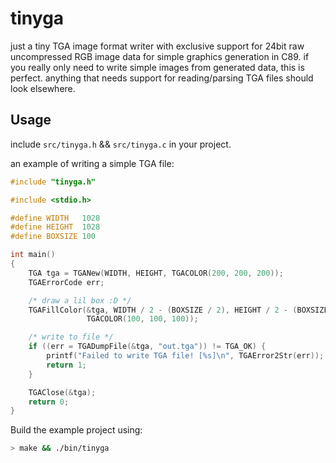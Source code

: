 # tinyga

just a tiny TGA image format writer with exclusive support for 24bit raw uncompressed RGB image data for simple graphics generation in C89. if you really only need to write simple images from generated data, this is perfect. anything that needs support for reading/parsing TGA files should look elsewhere.

## Usage

include `src/tinyga.h` && `src/tinyga.c` in your project.

an example of writing a simple TGA file:
```C
#include "tinyga.h"

#include <stdio.h>

#define WIDTH   1028
#define HEIGHT  1028
#define BOXSIZE 100

int main()
{
    TGA tga = TGANew(WIDTH, HEIGHT, TGACOLOR(200, 200, 200));
    TGAErrorCode err;

    /* draw a lil box :D */
    TGAFillColor(&tga, WIDTH / 2 - (BOXSIZE / 2), HEIGHT / 2 - (BOXSIZE / 2), BOXSIZE, BOXSIZE,
                 TGACOLOR(100, 100, 100));

    /* write to file */
    if ((err = TGADumpFile(&tga, "out.tga")) != TGA_OK) {
        printf("Failed to write TGA file! [%s]\n", TGAError2Str(err));
        return 1;
    }

    TGAClose(&tga);
    return 0;
}
```

Build the example project using:
```sh
> make && ./bin/tinyga
```
